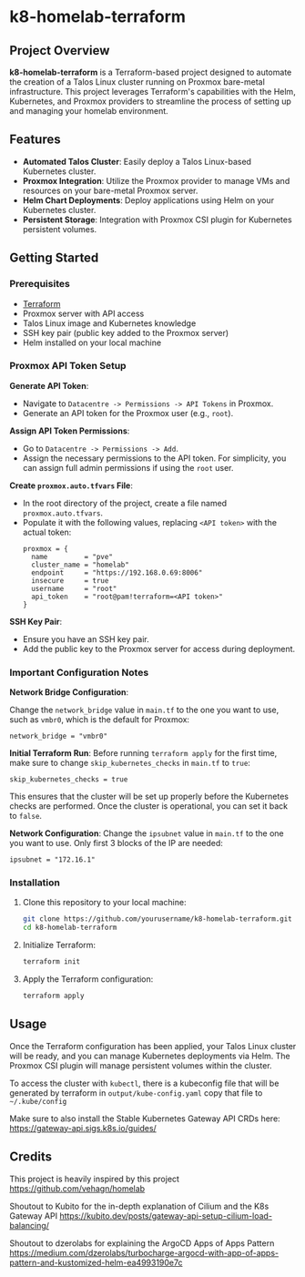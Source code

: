 
# k8-homelab-terraform

## Project Overview

**k8-homelab-terraform** is a Terraform-based project designed to automate the creation of a Talos Linux cluster running on Proxmox bare-metal infrastructure. This project leverages Terraform's capabilities with the Helm, Kubernetes, and Proxmox providers to streamline the process of setting up and managing your homelab environment.

## Features

- **Automated Talos Cluster**: Easily deploy a Talos Linux-based Kubernetes cluster.
- **Proxmox Integration**: Utilize the Proxmox provider to manage VMs and resources on your bare-metal Proxmox server.
- **Helm Chart Deployments**: Deploy applications using Helm on your Kubernetes cluster.
- **Persistent Storage**: Integration with Proxmox CSI plugin for Kubernetes persistent volumes.

## Getting Started

### Prerequisites

- [Terraform](https://www.terraform.io/downloads)
- Proxmox server with API access
- Talos Linux image and Kubernetes knowledge
- SSH key pair (public key added to the Proxmox server)
- Helm installed on your local machine

### Proxmox API Token Setup

**Generate API Token**: 
   - Navigate to `Datacentre -> Permissions -> API Tokens` in Proxmox.
   - Generate an API token for the Proxmox user (e.g., `root`).

**Assign API Token Permissions**:
   - Go to `Datacentre -> Permissions -> Add`.
   - Assign the necessary permissions to the API token. For simplicity, you can assign full admin permissions if using the `root` user.

**Create `proxmox.auto.tfvars` File**:
   - In the root directory of the project, create a file named `proxmox.auto.tfvars`.
   - Populate it with the following values, replacing `<API token>` with the actual token:
     ```hcl
     proxmox = {
       name         = "pve"
       cluster_name = "homelab"
       endpoint     = "https://192.168.0.69:8006"
       insecure     = true
       username     = "root"
       api_token    = "root@pam!terraform=<API token>"
     }

**SSH Key Pair**:
   - Ensure you have an SSH key pair.
   - Add the public key to the Proxmox server for access during deployment.

### Important Configuration Notes
 
**Network Bridge Configuration**:

   Change the `network_bridge` value in `main.tf`  to the one you want to use, such as `vmbr0`, which is the default for Proxmox:
   ```hcl
   network_bridge = "vmbr0"
   ```

**Initial Terraform Run**:
   Before running `terraform apply` for the first time, make sure to change `skip_kubernetes_checks` in `main.tf` to `true`:
   ```hcl
   skip_kubernetes_checks = true
   ```
   This ensures that the cluster will be set up properly before the Kubernetes checks are performed. Once the cluster is operational, you can set it back to `false`.

**Network Configuration**:
   Change the `ipsubnet` value in `main.tf` to the one you want to use. Only first 3 blocks of the IP are needed:
   ```hcl
   ipsubnet = "172.16.1"
   ```

### Installation

1. Clone this repository to your local machine:
   ```bash
   git clone https://github.com/yourusername/k8-homelab-terraform.git
   cd k8-homelab-terraform
   ```

2. Initialize Terraform:
   ```bash
   terraform init
   ```

3. Apply the Terraform configuration:
   ```bash
   terraform apply
   ```

## Usage

Once the Terraform configuration has been applied, your Talos Linux cluster will be ready, and you can manage Kubernetes deployments via Helm. The Proxmox CSI plugin will manage persistent volumes within the cluster.

To access the cluster with `kubectl`, there is a kubeconfig file that will be generated by terraform in `output/kube-config.yaml`
copy that file to `~/.kube/config`

Make sure to also install the Stable Kubernetes Gateway API CRDs here: https://gateway-api.sigs.k8s.io/guides/

## Credits
This project is heavily inspired by this project https://github.com/vehagn/homelab

Shoutout to Kubito for the in-depth explanation of Cilium and the K8s Gateway API
https://kubito.dev/posts/gateway-api-setup-cilium-load-balancing/

Shoutout to dzerolabs for explaining the ArgoCD Apps of Apps Pattern https://medium.com/dzerolabs/turbocharge-argocd-with-app-of-apps-pattern-and-kustomized-helm-ea4993190e7c
